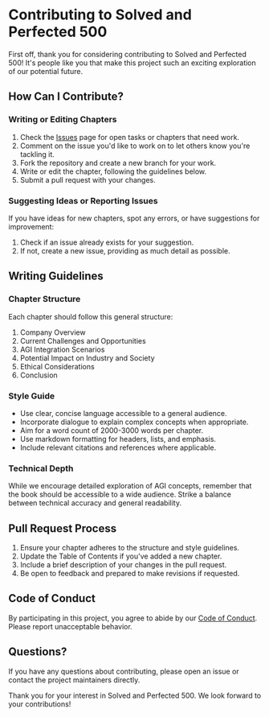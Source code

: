 # Contributing to Solved and Perfected 500 

First off, thank you for considering contributing to Solved and Perfected 500! It's people like you that make this project such an exciting exploration of our potential future.

## How Can I Contribute?

### Writing or Editing Chapters

1. Check the [Issues](link-to-issues) page for open tasks or chapters that need work.
2. Comment on the issue you'd like to work on to let others know you're tackling it.
3. Fork the repository and create a new branch for your work.
4. Write or edit the chapter, following the guidelines below.
5. Submit a pull request with your changes.

### Suggesting Ideas or Reporting Issues

If you have ideas for new chapters, spot any errors, or have suggestions for improvement:

1. Check if an issue already exists for your suggestion.
2. If not, create a new issue, providing as much detail as possible.

## Writing Guidelines

### Chapter Structure

Each chapter should follow this general structure:

1. Company Overview
2. Current Challenges and Opportunities
3. AGI Integration Scenarios
4. Potential Impact on Industry and Society
5. Ethical Considerations
6. Conclusion

### Style Guide

- Use clear, concise language accessible to a general audience.
- Incorporate dialogue to explain complex concepts when appropriate.
- Aim for a word count of 2000-3000 words per chapter.
- Use markdown formatting for headers, lists, and emphasis.
- Include relevant citations and references where applicable.

### Technical Depth

While we encourage detailed exploration of AGI concepts, remember that the book should be accessible to a wide audience. Strike a balance between technical accuracy and general readability.

## Pull Request Process

1. Ensure your chapter adheres to the structure and style guidelines.
2. Update the Table of Contents if you've added a new chapter.
3. Include a brief description of your changes in the pull request.
4. Be open to feedback and prepared to make revisions if requested.

## Code of Conduct

By participating in this project, you agree to abide by our [Code of Conduct](link-to-code-of-conduct). Please report unacceptable behavior.

## Questions?

If you have any questions about contributing, please open an issue or contact the project maintainers directly.

Thank you for your interest in Solved and Perfected 500. We look forward to your contributions!
